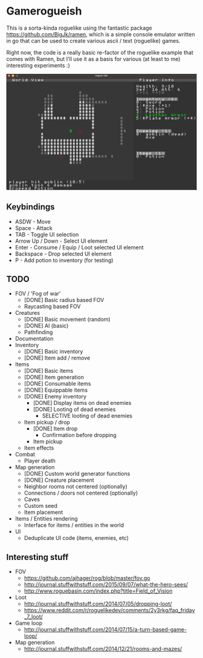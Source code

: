 # Gamerogueish

This is a sorta-kinda roguelike using the fantastic package https://github.com/BigJk/ramen, which is a simple console emulator written in go that can be used to create various ascii / text (roguelike) games.

Right now, the code is a really basic re-factor of the roguelike example that comes with Ramen, but I'll use it as a basis for various (at least to me) interesting experiments :)


![alt text](https://raw.githubusercontent.com/Flokey82/go_gens/master/gamerogueish/images/rgb.png "rogue-ish")

## Keybindings

* ASDW - Move
* Space - Attack
* TAB - Toggle UI selection
* Arrow Up / Down - Select UI element
* Enter - Consume / Equip / Loot selected UI element
* Backspace - Drop selected UI element
* P - Add potion to inventory (for testing)

## TODO

* FOV / 'Fog of war'
  * [DONE] Basic radius based FOV
  * Raycasting based FOV
* Creatures
  * [DONE] Basic movement (random)
  * [DONE] AI (basic)
  * Pathfinding
* Documentation
* Inventory
  * [DONE] Basic inventory
  * [DONE] Item add / remove
* Items
  * [DONE] Basic items
  * [DONE] Item generation
  * [DONE] Consumable items
  * [DONE] Equippable items
  * [DONE] Enemy inventory
    * [DONE] Display items on dead enemies
    * [DONE] Looting of dead enemies
      * SELECTIVE looting of dead enemies
  * Item pickup / drop
    * [DONE] Item drop
      * Confirmation before dropping
    * Item pickup
  * Item effects
* Combat
  * Player death
* Map generation
  * [DONE] Custom world generator functions
  * [DONE] Creature placement
  * Neighbor rooms not centered (optionally)
  * Connections / doors not centered (optionally)
  * Caves
  * Custom seed
  * Item placement
* Items / Entities rendering
  * Interface for items / entities in the world
* UI
  * Deduplicate UI code (items, enemies, etc)

## Interesting stuff

* FOV
  * https://github.com/ajhager/rog/blob/master/fov.go
  * http://journal.stuffwithstuff.com/2015/09/07/what-the-hero-sees/
  * http://www.roguebasin.com/index.php?title=Field_of_Vision
* Loot
  * http://journal.stuffwithstuff.com/2014/07/05/dropping-loot/
  * https://www.reddit.com/r/roguelikedev/comments/2y3rkg/faq_friday_7_loot/
* Game loop
  * http://journal.stuffwithstuff.com/2014/07/15/a-turn-based-game-loop/
* Map generation
  * http://journal.stuffwithstuff.com/2014/12/21/rooms-and-mazes/